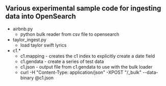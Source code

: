 ## Various experimental sample code for ingesting data into OpenSearch

- airbnb.py
  - python bulk reader from csv file to opensearch
- taylor_ingest.py
  - load taylor swift lyrics
- c1.*
  - c1.mapping - creates the c1 index to explicitly create a date field
  - c1.gendata - create a series of test data
  - c1.json - output file from c1.gendata to use with the bulk loader
  - curl  -H "Content-Type: application/json" -XPOST "<ENDPOINT>/_bulk" --data-binary @c1.json
